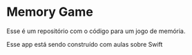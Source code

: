 # Memory Game

Esse é um repositório com o código para um jogo de memória.

Esse app está sendo construído com aulas sobre Swift
